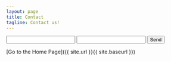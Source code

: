 ```yaml
---
layout: page
title: Contact
tagline: Contact us!
---
```


<form action="https://formspree.io/jameslawtontum@gmail.com"
 method="POST">
    <input type="text" name="name">
    <input type="email" name="_replyto">
    <input type="submit" value="Send">
</form>

[Go to the Home Page]({{ site.url }}{{ site.baseurl }})
